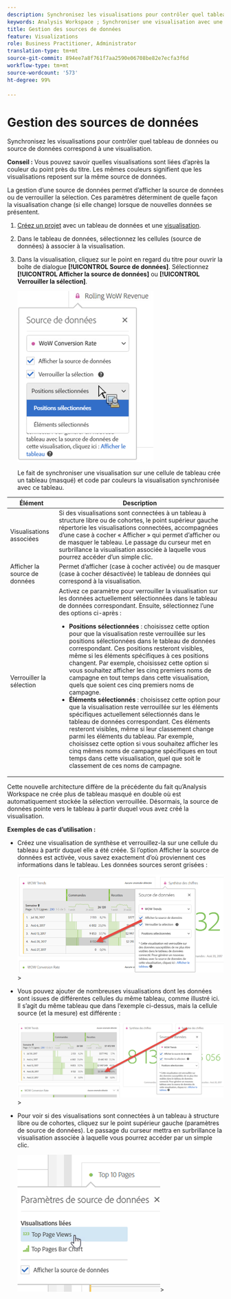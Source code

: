 ```yaml
---
description: Synchronisez les visualisations pour contrôler quel tableau de données ou source de données correspond à une visualisation.
keywords: Analysis Workspace ; Synchroniser une visualisation avec une source de données
title: Gestion des sources de données
feature: Visualizations
role: Business Practitioner, Administrator
translation-type: tm+mt
source-git-commit: 894ee7a8f761f7aa2590e06708be82e7ecfa3f6d
workflow-type: tm+mt
source-wordcount: '573'
ht-degree: 99%

---
```



# Gestion des sources de données

Synchronisez les visualisations pour contrôler quel tableau de données ou source de données correspond à une visualisation.

**Conseil :** Vous pouvez savoir quelles visualisations sont liées d’après la couleur du point près du titre. Les mêmes couleurs signifient que les visualisations reposent sur la même source de données.

La gestion d’une source de données permet d’afficher la source de données ou de verrouiller la sélection. Ces paramètres déterminent de quelle façon la visualisation change (si elle change) lorsque de nouvelles données se présentent.

1. [Créez un projet](/help/analyze/analysis-workspace/home.md) avec un tableau de données et une [visualisation](/help/analyze/analysis-workspace/visualizations/freeform-analysis-visualizations.md).
1. Dans le tableau de données, sélectionnez les cellules (source de données) à associer à la visualisation.
1. Dans la visualisation, cliquez sur le point en regard du titre pour ouvrir la boîte de dialogue **[!UICONTROL Source de données]**. Sélectionnez **[!UICONTROL Afficher la source de données]** ou **[!UICONTROL Verrouiller la sélection]**.

   ![](assets/manage-data-source.png)

   Le fait de synchroniser une visualisation sur une cellule de tableau crée un tableau (masqué) et code par couleurs la visualisation synchronisée avec ce tableau.

| Élément | Description |
|--- |--- |
| Visualisations associées | Si des visualisations sont connectées à un tableau à structure libre ou de cohortes, le point supérieur gauche répertorie les visualisations connectées, accompagnées d’une case à cocher « Afficher » qui permet d’afficher ou de masquer le tableau.  Le passage du curseur met en surbrillance la visualisation associée à laquelle vous pourrez accéder d’un simple clic. |
| Afficher la source de données | Permet d’afficher (case à cocher activée) ou de masquer (case à cocher désactivée) le tableau de données qui correspond à la visualisation. |
| Verrouiller la sélection | Activez ce paramètre pour verrouiller la visualisation sur les données actuellement sélectionnées dans le tableau de données correspondant. Ensuite, sélectionnez l’une des options ci-après :  <ul><li>**Positions sélectionnées** : choisissez cette option pour que la visualisation reste verrouillée sur les positions sélectionnées dans le tableau de données correspondant. Ces positions resteront visibles, même si les éléments spécifiques à ces positions changent. Par exemple, choisissez cette option si vous souhaitez afficher les cinq premiers noms de campagne en tout temps dans cette visualisation, quels que soient ces cinq premiers noms de campagne.</li> <li>**Éléments sélectionnés** : choisissez cette option pour que la visualisation reste verrouillée sur les éléments spécifiques actuellement sélectionnés dans le tableau de données correspondant. Ces éléments resteront visibles, même si leur classement change parmi les éléments du tableau. Par exemple, choisissez cette option si vous souhaitez afficher les cinq mêmes noms de campagne spécifiques en tout temps dans cette visualisation, quel que soit le classement de ces noms de campagne.</li></ul> |

Cette nouvelle architecture diffère de la précédente du fait qu’Analysis Workspace ne crée plus de tableau masqué en double où est automatiquement stockée la sélection verrouillée. Désormais, la source de données pointe vers le tableau à partir duquel vous avez créé la visualisation.

**Exemples de cas d’utilisation :**

* Créez une visualisation de synthèse et verrouillez-la sur une cellule du tableau à partir duquel elle a été créée. Si l’option Afficher la source de données est activée, vous savez exactement d’où proviennent ces informations dans le tableau. Les données sources seront grisées :

   ![](assets/data-source2.png)>
* Vous pouvez ajouter de nombreuses visualisations dont les données sont issues de différentes cellules du même tableau, comme illustré ici. Il s’agit du même tableau que dans l’exemple ci-dessus, mais la cellule source (et la mesure) est différente :

   ![](assets/data-source3.png)>
* Pour voir si des visualisations sont connectées à un tableau à structure libre ou de cohortes, cliquez sur le point supérieur gauche (paramètres de source de données). Le passage du curseur mettra en surbrillance la visualisation associée à laquelle vous pourrez accéder par un simple clic.

   ![](assets/linked-visualizations.png)>
